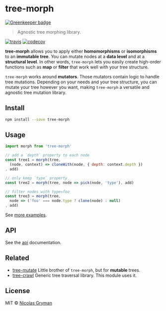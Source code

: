 # tree-morph

[![Greenkeeper badge](https://badges.greenkeeper.io/ngryman/tree-morph.svg)](https://greenkeeper.io/)

> Agnostic tree morphing library.

[![travis][travis-image]][travis-url] [![codecov][codecov-image]][codecov-url]

[travis-image]: https://img.shields.io/travis/ngryman/tree-morph.svg?style=flat
[travis-url]: https://travis-ci.org/ngryman/tree-morph
[codecov-image]: https://img.shields.io/codecov/c/github/ngryman/tree-morph.svg
[codecov-url]: https://codecov.io/github/ngryman/tree-morph


**tree-morph** allows you to apply either **homomorphisms** or **isomorphisms** to an **immutable tree**. You can mutate nodes at a **data level** and at a **structural level**. In other words, `tree-morph` lets you easily create high-order functions such as **map** or **filter** that work well with your tree structure.

`tree-morph` works around **mutators**. Those mutators contain logic to handle tree mutations. Depending on your needs and your tree structure, you can mutate your tree however you want, making `tree-morph` a versatile and agnostic tree mutation library.


## Install

```bash
npm install --save tree-morph
```

## Usage

```javascript
import morph from 'tree-morph'

// add a `depth` property to each node
const tree1 = morph(tree,
  (node, context) => cloneWith(node, { depth: context.depth })
, add)

// only keep `type` property
const tree2 = morph(tree, node => pick(node, 'type'), add)

// filter nodes with type=foo
const tree3 = morph(tree,
  node => ('foo' === node.type ? clone(node) : null)
, add)
```

See [more examples](test/examples.js).


## API

See the [api](docs/api.md) documentation.


## Related

 - [tree-mutate](https://github.com/ngryman/tree-mutate) Little brother of `tree-morph`, but for **mutable** trees.
 - [tree-crawl](https://github.com/ngryman/tree-crawl) Generic tree traversal library. This module uses it.


## License

MIT © [Nicolas Gryman](http://ngryman.sh)

